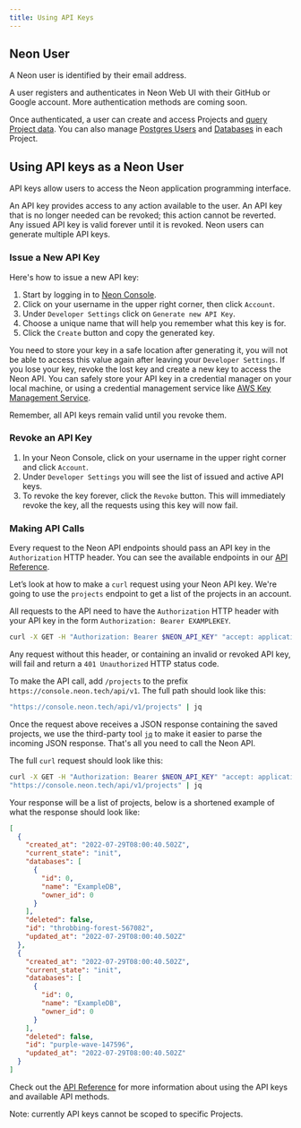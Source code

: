 ```yaml
---
title: Using API Keys
---
```


## Neon User

A Neon user is identified by their email address.

A user registers and authenticates in Neon Web UI with their GitHub or Google account. More authentication methods are coming soon.

Once authenticated, a user can create and access Projects and [query Project data](../tutorials#query-via-ui). You can also manage [Postgres Users](../../reference/glossary/#postgres-users) and [Databases](../../reference/glossary/#postgres-databases) in each Project.

## Using API keys as a Neon User

API keys allow users to access the Neon application programming interface.

An API key provides access to any action available to the user. An API key that is no longer needed can be revoked; this action cannot be reverted. Any issued API key is valid forever until it is revoked. Neon users can generate multiple API keys.

### Issue a New API Key

Here's how to issue a new API key:

1. Start by logging in to [Neon Console](https://console.neon.tech).
2. Click on your username in the upper right corner, then click `Account`.
3. Under `Developer Settings` click on `Generate new API Key`.
4. Choose a unique name that will help you remember what this key is for.
5. Click the `Create` button and copy the generated key.

You need to store your key in a safe location after generating it, you will not be able to access this value again after leaving your `Developer Settings`. If you lose your key, revoke the lost key and create a new key to access the Neon API. You can safely store your API key in a credential manager on your local machine, or using a credential management service like [AWS Key Management Service](https://aws.amazon.com/kms/).

Remember, all API keys remain valid until you revoke them.

### Revoke an API Key

1. In your Neon Console, click on your username in the upper right corner and click `Account`.
2. Under `Developer Settings` you will see the list of issued and active API keys.
3. To revoke the key forever, click the `Revoke` button. This will immediately revoke the key, all the requests using this key will now fail.

### Making API Calls

Every request to the Neon API endpoints should pass an API key in the `Authorization` HTTP header. You can see the available endpoints in our [API Reference](https://neon.tech/api-reference).

Let’s look at how to make a `curl` request using your Neon API key. We're going to use the `projects` endpoint to get a list of the projects in an account.

All requests to the API need to have the `Authorization` HTTP header with your API key in the form `Authorization: Bearer EXAMPLEKEY`.

```bash
curl -X GET -H "Authorization: Bearer $NEON_API_KEY" "accept: application/json"
```

Any request without this header, or containing an invalid or revoked API key, will fail and return a `401 Unauthorized` HTTP status code.

To make the API call, add `/projects` to the prefix `https://console.neon.tech/api/v1`. The full path should look like this:

```bash
"https://console.neon.tech/api/v1/projects" | jq
```

Once the request above receives a JSON response containing the saved projects, we use the third-party tool [`jq`](https://stedolan.github.io/jq/) to make it easier to parse the incoming JSON response. That's all you need to call the Neon API.

The full `curl` request should look like this:

```bash
curl -X GET -H "Authorization: Bearer $NEON_API_KEY" "accept: application/json"
"https://console.neon.tech/api/v1/projects" | jq
```

Your response will be a list of projects, below is a shortened example of what the response should look like:

```json
[
  {
    "created_at": "2022-07-29T08:00:40.502Z",
    "current_state": "init",
    "databases": [
      {
        "id": 0,
        "name": "ExampleDB",
        "owner_id": 0
      }
    ],
    "deleted": false,
    "id": "throbbing-forest-567082",
    "updated_at": "2022-07-29T08:00:40.502Z"
  },
  {
    "created_at": "2022-07-29T08:00:40.502Z",
    "current_state": "init",
    "databases": [
      {
        "id": 0,
        "name": "ExampleDB",
        "owner_id": 0
      }
    ],
    "deleted": false,
    "id": "purple-wave-147596",
    "updated_at": "2022-07-29T08:00:40.502Z"
  }
]
```

Check out the [API Reference](https://neon.tech/api-reference) for more information about using the API keys and available API methods.

Note: currently API keys cannot be scoped to specific Projects.
